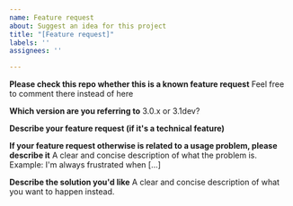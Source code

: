 ```yaml
---
name: Feature request
about: Suggest an idea for this project
title: "[Feature request]"
labels: ''
assignees: ''

---
```

<!---
Feel free to remove this line but please stick to the template.
-->

**Please check this repo whether this is a known feature request**
Feel free to comment there instead of here

**Which version are you referring to**
3.0.x or 3.1dev?

**Describe your feature request (if it's a technical feature)**


**If your feature request otherwise is related to a usage problem, please describe it**
A clear and concise description of what the problem is. Example: I'm always frustrated when [...]

**Describe the solution you'd like**
A clear and concise description of what you want to happen instead.
